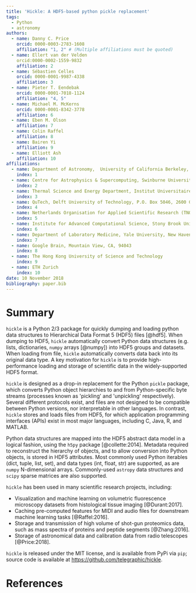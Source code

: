 ```yaml
---
title: 'Hickle: A HDF5-based python pickle replacement'
tags:
  - Python
  - astronomy
authors:
  - name: Danny C. Price
    orcid: 0000-0003-2783-1608
    affiliation: "1, 2" # (Multiple affiliations must be quoted)
  - name: Ellert van der Velden
    orcid:0000-0002-1559-9832
    affiliation: 2
  - name: Sébastien Celles
    orcid: 0000-0001-9987-4338
    affiliation: 3
  - name: Pieter T. Eendebak
    orcid: 0000-0001-7018-1124
    affiliation: "4, 5"
  - name: Michael M. McKerns
    orcid: 0000-0001-8342-3778
    affiliation: 6
  - name: Eben M. Olson
    affiliation: 7
  - name: Colin Raffel
    affiliation: 8
  - name: Bairen Yi
    affiliation: 9
  - name: Elliott Ash
    affiliation: 10
affiliations:
  - name: Department of Astronomy,  University of California Berkeley, Berkeley CA 94720
    index: 1
  - name: Centre for Astrophysics & Supercomputing, Swinburne University of Technology, Hawthorn, VIC 3122, Australia
    index: 2
  - name: Thermal Science and Energy Department, Institut Universitaire de Technologie de Poitiers - Université de Poitiers, France
    index: 3
  - name: QuTech, Delft University of Technology, P.O. Box 5046, 2600 GA Delft, The Netherlands
    index: 4
  - name: Netherlands Organisation for Applied Scientific Research (TNO), P.O. Box 155, 2600 AD Delft, The Netherlands
    index: 5
  - name: Institute for Advanced Computational Science, Stony Brook University, Stony Brook, NY 11794-5250
    index: 6
  - name: Department of Laboratory Medicine, Yale University, New Haven CT 06510 USA
    index: 7
  - name: Google Brain, Mountain View, CA, 94043
    index: 8
  - name: The Hong Kong University of Science and Technology
    index: 9
  - name: ETH Zurich
    index: 10
date: 10 November 2018
bibliography: paper.bib
---
```


# Summary
``hickle`` is a Python 2/3 package for quickly dumping and loading python data structures to Hierarchical Data Format 5 (HDF5) files [@hdf5]. When dumping to HDF5, ``hickle`` automatically convert Python data structures (e.g. lists, dictionaries, ``numpy`` arrays [@numpy]) into HDF5 groups and datasets. When loading from file, ``hickle`` automatically converts data back into its original data type. A key motivation for ``hickle`` is to provide high-performance loading and storage of scientific data in the widely-supported HDF5 format.

``hickle`` is designed as a drop-in replacement for the Python ``pickle`` package, which converts Python object hierarchies to and from Python-specific byte streams (processes known as 'pickling' and 'unpickling' respectively). Several different protocols exist, and files are not designed to be compatible between Python versions, nor interpretable in other languages. In contrast, ``hickle`` stores and loads files from HDF5, for which application programming interfaces (APIs) exist in most major languages, including C, Java, R, and MATLAB.

Python data structures are mapped into the HDF5 abstract data model in a logical fashion, using the ``h5py`` package [@collette:2014]. Metadata required to reconstruct the hierarchy of objects, and to allow conversion into Python objects, is stored in HDF5 attributes. Most commonly used Python iterables (dict, tuple, list, set), and data types (int, float, str) are supported, as are ``numpy``  N-dimensional arrays. Commonly-used ``astropy`` data structures and ``scipy`` sparse matrices are also supported.

``hickle`` has been used in many scientific research projects, including:

* Visualization and machine learning on volumetric fluorescence microscopy datasets from histological tissue imaging [@Durant:2017].
* Caching pre-computed features for MIDI and audio files for downstream machine learning tasks [@Raffel:2016].  
* Storage and transmission of high volume of shot-gun proteomics data, such as mass spectra of proteins and peptide segments [@Zhang:2016].
* Storage of astronomical data and calibration data from radio telescopes [@Price:2018].

``hickle`` is released under the MIT license, and is available from PyPi via ``pip``; source code is available at
 https://github.com/telegraphic/hickle.

# References
